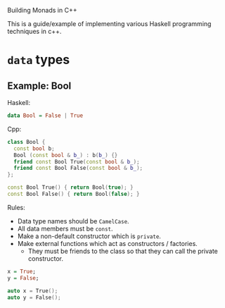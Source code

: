 Building Monads in C++

This is a guide/example of implementing various Haskell programming techniques in c++.

`data` types
===

Example: Bool
---
Haskell:

``` haskell
data Bool = False | True
```

Cpp:

``` c++
class Bool {
  const bool b;
  Bool (const bool & b_) : b(b_) {}
  friend const Bool True(const bool & b_);
  friend const Bool False(const bool & b_);
};

const Bool True() { return Bool(true); }
const Bool False() { return Bool(false); }
```

Rules:
* Data type names should be `CamelCase`.
* All data members must be `const`.
* Make a non-default constructor which is `private`.
* Make external functions which act as constructors / factories.
    * They must be friends to the class so that they can call the private constructor.

``` haskell
x = True;
y = False;
```

``` c++
auto x = True();
auto y = False();
```
